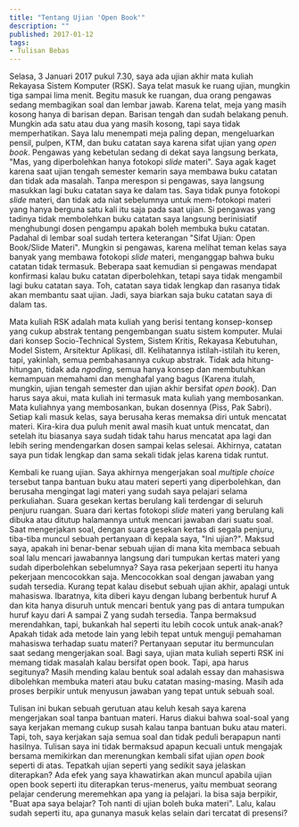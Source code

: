 ```yaml
---
title: "Tentang Ujian 'Open Book'"
description: ""
published: 2017-01-12
tags:
- Tulisan Bebas
---
```

Selasa, 3 Januari 2017 pukul 7.30, saya ada ujian akhir mata kuliah Rekayasa Sistem Komputer (RSK). Saya telat masuk ke ruang ujian, mungkin tiga sampai lima menit. Begitu masuk ke ruangan, dua orang pengawas sedang membagikan soal dan lembar jawab. Karena telat, meja yang masih kosong hanya di barisan depan. Barisan tengah dan sudah belakang penuh. Mungkin ada satu atau dua yang masih kosong, tapi saya tidak memperhatikan. Saya lalu menempati meja paling depan, mengeluarkan pensil, pulpen, KTM, dan buku catatan saya karena sifat ujian yang _open book_. Pengawas yang kebetulan sedang di dekat saya langsung berkata, "Mas, yang diperbolehkan hanya fotokopi _slide_ materi". Saya agak kaget karena saat ujian tengah semester kemarin saya membawa buku catatan dan tidak ada masalah. Tanpa merespon si pengawas, saya langsung masukkan lagi buku catatan saya ke dalam tas. Saya tidak punya fotokopi _slide_ materi, dan tidak ada niat sebelumnya untuk mem-fotokopi materi yang hanya berguna satu kali itu saja pada saat ujian. Si pengawas yang tadinya tidak membolehkan buku catatan saya langsung berinisiatif menghubungi dosen pengampu apakah boleh membuka buku catatan. Padahal di lembar soal sudah tertera keterangan "Sifat Ujian: Open Book/Slide Materi". Mungkin si pengawas, karena melihat teman kelas saya banyak yang membawa fotokopi _slide_ materi, menganggap bahwa buku catatan tidak termasuk. Beberapa saat kemudian si pengawas mendapat konfirmasi kalau buku catatan diperbolehkan, tetapi saya tidak mengambil lagi buku catatan saya. Toh, catatan saya tidak lengkap dan rasanya tidak akan membantu saat ujian. Jadi, saya biarkan saja buku catatan saya di dalam tas.

Mata kuliah RSK adalah mata kuliah yang berisi tentang konsep-konsep yang cukup abstrak tentang pengembangan suatu sistem komputer. Mulai dari konsep Socio-Technical System, Sistem Kritis, Rekayasa Kebutuhan, Model Sistem, Arsitektur Aplikasi, dll. Kelihatannya istilah-istilah itu keren, tapi, yakinlah, semua pembahasannya cukup abstrak. Tidak ada hitung-hitungan, tidak ada _ngoding_, semua hanya konsep dan membutuhkan kemampuan memahami dan menghafal yang bagus (Karena itulah, mungkin, ujian tengah semester dan ujian akhir bersifat _open book_). Dan harus saya akui, mata kuliah ini termasuk mata kuliah yang membosankan. Mata kuliahnya yang membosankan, bukan dosennya (Piss, Pak Sabri). Setiap kali masuk kelas, saya berusaha keras memaksa diri untuk mencatat materi. Kira-kira dua puluh menit awal masih kuat untuk mencatat, dan setelah itu biasanya saya sudah tidak tahu harus mencatat apa lagi dan lebih sering mendengarkan dosen sampai kelas selesai. Akhirnya, catatan saya pun tidak lengkap dan sama sekali tidak jelas karena tidak runtut.

Kembali ke ruang ujian. Saya akhirnya mengerjakan soal _multiple choice_ tersebut tanpa bantuan buku atau materi seperti yang diperbolehkan, dan berusaha mengingat lagi materi yang sudah saya pelajari selama perkuliahan. Suara gesekan kertas berulang kali terdengar di seluruh penjuru ruangan. Suara dari kertas fotokopi _slide_ materi yang berulang kali dibuka atau ditutup halamannya untuk mencari jawaban dari suatu soal. Saat mengerjakan soal, dengan suara gesekan kertas di segala penjuru, tiba-tiba muncul sebuah pertanyaan di kepala saya, "Ini ujian?". Maksud saya, apakah ini benar-benar sebuah ujian di mana kita membaca sebuah soal lalu mencari jawabannya langsung dari tumpukan kertas materi yang sudah diperbolehkan sebelumnya? Saya rasa pekerjaan seperti itu hanya pekerjaan mencocokkan saja. Mencocokkan soal dengan jawaban yang sudah tersedia. Kurang tepat kalau disebut sebuah ujian akhir, apalagi untuk mahasiswa. Ibaratnya, kita diberi kayu dengan lubang berbentuk huruf A dan kita hanya disuruh untuk mencari bentuk yang pas di antara tumpukan huruf kayu dari A sampai Z yang sudah tersedia. Tanpa bermaksud merendahkan, tapi, bukankah hal seperti itu lebih cocok untuk anak-anak? Apakah tidak ada metode lain yang lebih tepat untuk menguji pemahaman mahasiswa terhadap suatu materi? Pertanyaan seputar itu bermunculan saat sedang mengerjakan soal. Bagi saya, ujian mata kuliah seperti RSK ini memang tidak masalah kalau bersifat open book. Tapi, apa harus segitunya? Masih mending kalau bentuk soal adalah essay dan mahasiswa dibolehkan membuka materi atau buku catatan masing-masing. Masih ada proses berpikir untuk menyusun jawaban yang tepat untuk sebuah soal.

Tulisan ini bukan sebuah gerutuan atau keluh kesah saya karena mengerjakan soal tanpa bantuan materi. Harus diakui bahwa soal-soal yang saya kerjakan memang cukup susah kalau tanpa bantuan buku atau materi. Tapi, toh, saya kerjakan saja semua soal dan tidak peduli berapapun nanti hasilnya. Tulisan saya ini tidak bermaksud apapun kecuali untuk mengajak bersama memikirkan dan merenungkan kembali sifat ujian _open book_ seperti di atas. Tepatkah ujian seperti yang sedikit saya jelaskan diterapkan? Ada efek yang saya khawatirkan akan muncul apabila ujian open book seperti itu diterapkan terus-menerus, yaitu membuat seorang pelajar cenderung meremehkan apa yang ia pelajari. Ia bisa saja berpikir, "Buat apa saya belajar? Toh nanti di ujian boleh buka materi". Lalu, kalau sudah seperti itu, apa gunanya masuk kelas selain dari tercatat di presensi?
